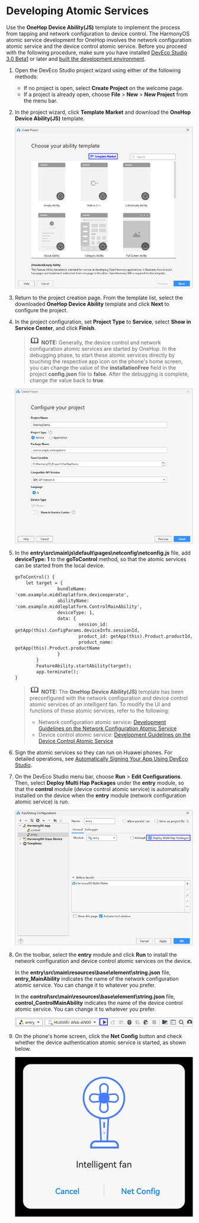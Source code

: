 # Developing Atomic Services<a name="EN-US_TOPIC_0000001213473151"></a>

Use the  **OneHop Device Ability\(JS\)**  template to implement the process from tapping and network configuration to device control. The HarmonyOS atomic service development for OneHop involves the network configuration atomic service and the device control atomic service. Before you proceed with the following procedure, make sure you have installed  [DevEco Studio 3.0 Beta1](https://developer.harmonyos.com/cn/develop/deveco-studio#download_beta)  or later and  [built the development environment](https://developer.harmonyos.com/en/docs/documentation/doc-guides/installation_process-0000001071425528).

1.  Open the DevEco Studio project wizard using either of the following methods:
    -   If no project is open, select  **Create Project**  on the welcome page.
    -   If a project is already open, choose  **File**  \>  **New**  \>  **New Project**  from the menu bar.

2.  In the project wizard, click  **Template Market**  and download the  **OneHop Device Ability\(JS\)**  template.

    ![](figures/choose-template.png)

3.  Return to the project creation page. From the template list, select the downloaded  **OneHop Device Ability**  template and click  **Next**  to configure the project.
4.  In the project configuration, set  **Project Type**  to  **Service**, select  **Show in Service Center**, and click  **Finish**.

    >![](../public_sys-resources/icon-note.gif) **NOTE:** 
    >Generally, the device control and network configuration atomic services are started by OneHop. In the debugging phase, to start these atomic services directly by touching the respective app icon on the phone's home screen, you can change the value of the  **installationFree**  field in the project  **config.json**  file to  **false**. After the debugging is complete, change the value back to  **true**.

    ![](figures/configure-project.png)

5.  In the  **entry\\src\\main\\js\\default\\pages\\netconfig\\netconfig.js**  file, add  **deviceType: 1**  to the  **goToControl**  method, so that the atomic services can be started from the local device.

    ```
    goToControl() {
    	let target = {
                    bundleName: 'com.example.middleplatform.deviceoperate',
                    abilityName: 'com.example.middleplatform.ControlMainAbility',
                    deviceType: 1,
                    data: {
                            session_id: getApp(this).ConfigParams.deviceInfo.sessionId,
                            product_id: getApp(this).Product.productId,
                            product_name: getApp(this).Product.productName
                    }
            }
            FeatureAbility.startAbility(target);
            app.terminate();
    }
    ```

    >![](../public_sys-resources/icon-note.gif) **NOTE:** 
    >The  **OneHop Device Ability\(JS\)**  template has been preconfigured with the network configuration and device control atomic services of an intelligent fan. To modify the UI and functions of these atomic services, refer to the following:
    >-   Network configuration atomic service:  [Development Guidelines on the Network Configuration Atomic Service](guide-atomic-service-netconfig-overview.md)
    >-   Device control atomic service:  [Development Guidelines on the Device Control Atomic Service](guide-atomic-service-device-ctrl-overview.md)

6.  Sign the atomic services so they can run on Huawei phones. For detailed operations, see  [Automatically Signing Your App Using DevEco Studio](https://developer.harmonyos.com/en/docs/documentation/doc-guides/ide_debug_device-0000001053822404#section837891802519).
7.  On the DevEco Studio menu bar, choose  **Run**  \>  **Edit Configurations**. Then, select  **Deploy Multi Hap Packages**  under the  **entry**  module, so that the  **control**  module \(device control atomic service\) is automatically installed on the device when the  **entry**  module \(network configuration atomic service\) is run.

    ![](figures/edit-configurations.png)

8.  On the toolbar, select the  **entry**  module and click  **Run**  to install the network configuration and device control atomic services on the device.

    In the  **entry\\src\\main\\resources\\base\\element\\string.json**  file,  **entry\_MainAbility**  indicates the name of the network configuration atomic service. You can change it to whatever you prefer.

    In the  **control\\src\\main\\resources\\base\\element\\string.json**  file,  **control\_ControlMainAbility**  indicates the name of the device control atomic service. You can change it to whatever you prefer.

    ![](figures/run-entry.png)

9.  On the phone's home screen, click the  **Net Config**  button and check whether the device authentication atomic service is started, as shown below.

    ![](figures/network-configuration.png)



